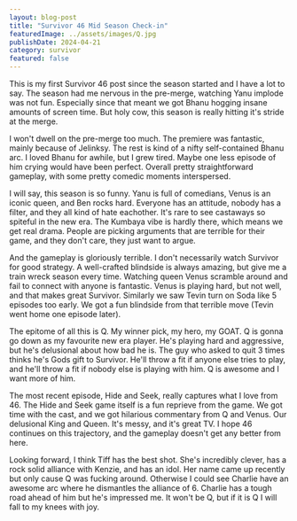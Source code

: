 ```yaml
---
layout: blog-post
title: "Survivor 46 Mid Season Check-in"
featuredImage: ../assets/images/Q.jpg
publishDate: 2024-04-21
category: survivor
featured: false
---
```


This is my first Survivor 46 post since the season started and I have a lot to say. The season had me nervous in the pre-merge, watching Yanu implode was not fun. Especially since that meant we got Bhanu hogging insane amounts of screen time. But holy cow, this season is really hitting it's stride at the merge.

I won't dwell on the pre-merge too much. The premiere was fantastic, mainly because of Jelinksy. The rest is kind of a nifty self-contained Bhanu arc. I loved Bhanu for awhile, but I grew tired. Maybe one less episode of him crying would have been perfect. Overall pretty straightforward gameplay, with some pretty comedic moments interspersed. 

I will say, this season is so funny. Yanu is full of comedians, Venus is an iconic queen, and Ben rocks hard. Everyone has an attitude, nobody has a filter, and they all kind of hate eachother. It's rare to see castaways so spiteful in the new era. The Kumbaya vibe is hardly there, which means we get real drama. People are picking arguments that are terrible for their game, and they don't care, they just want to argue.

And the gameplay is gloriously terrible. I don't necessarily watch Survivor for good strategy. A well-crafted blindside is always amazing, but give me a train wreck season every time. Watching queen Venus scramble around and fail to connect with anyone is fantastic. Venus is playing hard, but not well, and that makes great Survivor. Similarly we saw Tevin turn on Soda like 5 episodes too early. We got a fun blindside from that terrible move (Tevin went home one episode later).

The epitome of all this is Q. My winner pick, my hero, my GOAT. Q is gonna go down as my favourite new era player. He's playing hard and aggressive, but he's delusional about how bad he is. The guy who asked to quit 3 times thinks he's Gods gift to Survivor. He'll throw a fit if anyone else tries to play, and he'll throw a fit if nobody else is playing with him. Q is awesome and I want more of him.

The most recent episode, Hide and Seek, really captures what I love from 46. The Hide and Seek game itself is a fun reprieve from the game. We got time with the cast, and we got hilarious commentary from Q and Venus. Our delusional King and Queen. It's messy, and it's great TV. I hope 46 continues on this trajectory, and the gameplay doesn't get any better from here.

Looking forward, I think Tiff has the best shot. She's incredibly clever, has a rock solid alliance with Kenzie, and has an idol. Her name came up recently but only cause Q was fucking around. Otherwise I could see Charlie have an awesome arc where he dismantles the alliance of 6. Charlie has a tough road ahead of him but he's impressed me. It won't be Q, but if it is Q I will fall to my knees with joy.